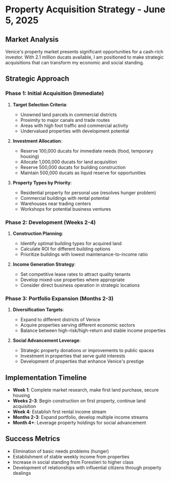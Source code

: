 # Property Acquisition Strategy - June 5, 2025

## Market Analysis
Venice's property market presents significant opportunities for a cash-rich investor. With 2.1 million ducats available, I am positioned to make strategic acquisitions that can transform my economic and social standing.

## Strategic Approach

### Phase 1: Initial Acquisition (Immediate)
1. **Target Selection Criteria**:
   - Unowned land parcels in commercial districts
   - Proximity to major canals and trade routes
   - Areas with high foot traffic and commercial activity
   - Undervalued properties with development potential

2. **Investment Allocation**:
   - Reserve 100,000 ducats for immediate needs (food, temporary housing)
   - Allocate 1,000,000 ducats for land acquisition
   - Reserve 500,000 ducats for building construction
   - Maintain 500,000 ducats as liquid reserve for opportunities

3. **Property Types by Priority**:
   - Residential property for personal use (resolves hunger problem)
   - Commercial buildings with rental potential
   - Warehouses near trading centers
   - Workshops for potential business ventures

### Phase 2: Development (Weeks 2-4)
1. **Construction Planning**:
   - Identify optimal building types for acquired land
   - Calculate ROI for different building options
   - Prioritize buildings with lowest maintenance-to-income ratio

2. **Income Generation Strategy**:
   - Set competitive lease rates to attract quality tenants
   - Develop mixed-use properties where appropriate
   - Consider direct business operation in strategic locations

### Phase 3: Portfolio Expansion (Months 2-3)
1. **Diversification Targets**:
   - Expand to different districts of Venice
   - Acquire properties serving different economic sectors
   - Balance between high-risk/high-return and stable income properties

2. **Social Advancement Leverage**:
   - Strategic property donations or improvements to public spaces
   - Investment in properties that serve guild interests
   - Development of properties that enhance Venice's prestige

## Implementation Timeline
- **Week 1**: Complete market research, make first land purchase, secure housing
- **Weeks 2-3**: Begin construction on first property, continue land acquisition
- **Week 4**: Establish first rental income stream
- **Months 2-3**: Expand portfolio, develop multiple income streams
- **Month 4+**: Leverage property holdings for social advancement

## Success Metrics
- Elimination of basic needs problems (hunger)
- Establishment of stable weekly income from properties
- Increase in social standing from Forestieri to higher class
- Development of relationships with influential citizens through property dealings
